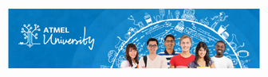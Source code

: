 ![atmel_university_logo](https://github.com/AtmelUniversityFrance/atmel-avr-xmini-boardmanagermodule/blob/master/extras/wiki_images/Univ_Prog_Microsite_landing_734x175_041414.jpg)